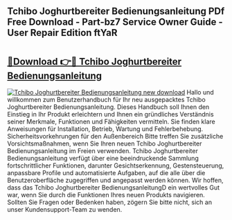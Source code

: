 ## Tchibo Joghurtbereiter Bedienungsanleitung PDf Free Download - Part-bz7 Service Owner Guide - User Repair Edition ftYaR

# <h2><a href="http://df1jid.blite.top/?on=Tchibo+Joghurtbereiter+Bedienungsanleitung">🔗Download 👉🔴 Tchibo Joghurtbereiter Bedienungsanleitung</a></h2>

[![Tchibo Joghurtbereiter Bedienungsanleitung new download](https://i.imgur.com/lujVjoI.png)](http://df1jid.blite.top/?on=Tchibo+Joghurtbereiter+Bedienungsanleitung)
Hallo und willkommen zum Benutzerhandbuch für Ihr neu ausgepacktes Tchibo Joghurtbereiter Bedienungsanleitung. Dieses Handbuch soll Ihnen den Einstieg in Ihr Produkt erleichtern und Ihnen ein gründliches Verständnis seiner Merkmale, Funktionen und Fähigkeiten vermitteln. Sie finden klare Anweisungen für Installation, Betrieb, Wartung und Fehlerbehebung. Sicherheitsvorkehrungen für den Außenbereich Bitte treffen Sie zusätzliche Vorsichtsmaßnahmen, wenn Sie Ihren neuen Tchibo Joghurtbereiter Bedienungsanleitung im Freien verwenden. Tchibo Joghurtbereiter Bedienungsanleitung verfügt über eine beeindruckende Sammlung fortschrittlicher Funktionen, darunter Gesichtserkennung, Gestensteuerung, anpassbare Profile und automatisierte Aufgaben, auf die alle über die Benutzeroberfläche zugegriffen und angepasst werden können. Wir hoffen, dass das Tchibo Joghurtbereiter BedienungsanleitungD ein wertvolles Gut war, wenn Sie durch die Funktionen Ihres neuen Produkts navigieren. Sollten Sie Fragen oder Bedenken haben, zögern Sie bitte nicht, sich an unser Kundensupport-Team zu wenden.
